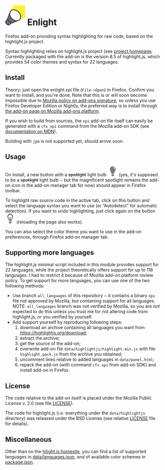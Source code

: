  ![Add-on icon](misc/spot64.png) Enlight
========================================


Firefox add-on providing syntax highlighting for raw code, based on the highlight.js project.

Syntax highlighting relies on highlight.js project (see [project homepage][1]. Currently packaged with the add-on is the version 8.5 of highlight.js, which provides 54 color themes and syntax for 22 languages.

## Install

Theory: just open the enlight.xpi file (`File->Open`) in Firefox. Confirm you want to install, and you're done.
Note that this is or will soon become impossible due to [Mozilla policy on add-ons signature][2]; so unless you use Firefox Developer Edition or Nightly, the preferred way is to install through [the add-on page on Mozilla add-ons platform][3].

If you wish to build from sources, the `xpi` add-on file itself can easily be generated with a `cfx xpi` command from the Mozilla add-on SDK (see [documentation on MDN][4]).

Building with `jpm` is not supported yet, should arrive soon.

## Usage

On install, a new button with a ~~spotlight~~ light bulb ![buttonOff](data/lightbulb_off-32.png) (yes, it's supposed to be a ~~spotlight~~ light bulb − but the magnificent spotlight remains the add-on icon in the add-on manager tab for now) should appear in Firefox toolbar.

To highlight raw source code in the active tab, click on this button and select the language syntax you want to use (or “Autodetect” for automatic detection).
If you want to undo highlighting, just click again on the button ![buttonOn](data/lightbulb_on-32.png) (reloading the page also works).

You can also select the color theme you want to use in the add-on preferences, through Firefox add-on manager tab.

## Supporting more languages

The highlight.js minimal script included in this module provides support for 22 languages, while the project theoretically offers support for up to 118 languages. I had to restrict it because of Mozilla add-on platform review policy. To get support for more languages, you can use one of the two following methods:
* Use branch `all_languages` of this repository − it contains a binary `xpi` file not approved by Mozilla, but containing support for all languages. NOTE: `all_languages` branch was not verified by Mozilla, so you are _not_ expected to do this unless you trust me for not altering code from highlight.js, or you verified by yourself.
* Add support yourself by reproducing following steps:
  1. download an archive containing all languages you want from https://highlightjs.org/download;
  2. extract the archive;
  3. get the source of the add-on;
  4. overwrite add-on file `data/highlightjs/highlight.min.js` with file `highlight.pack.js` from the archive you obtained;
  5. uncomment lines relative to added languages in `data/panel.html`;
  6. repack the add-on (with command `cfx xpi` from add-on SDK) and install add-on in Firefox.

## License

The code relative to the add-on itself is placed under the Mozilla Public License v. 2.0 (see file [LICENSE][5]).

The code for highlight.js (_i.e._ everything under the `data/highlightjs` directory) was released under the BSD License (see relative [LICENSE][6] file for details).

## Miscellaneous

Other than on the [hilight.js homesite][1], you can find a list of supported languages in [data/languages.json][7], and of available color schemes in [package.json][8].

[1]: https://highlightjs.org
[2]: https://blog.mozilla.org/addons/2015/02/10/extension-signing-safer-experience
[3]: https://addons.mozilla.org/firefox/addon/enlight
[4]: https://developer.mozilla.org/en-US/Add-ons/SDK/Tutorials/Getting_started
[5]: https://github.com/Qeole/Enlight/blob/master/LICENSE
[6]: https://github.com/isagalaev/highlight.js/blob/master/LICENSE
[7]: https://github.com/Qeole/Enlight/blob/master/data/languages.json
[8]: https://github.com/Qeole/Enlight/blob/master/package.json
